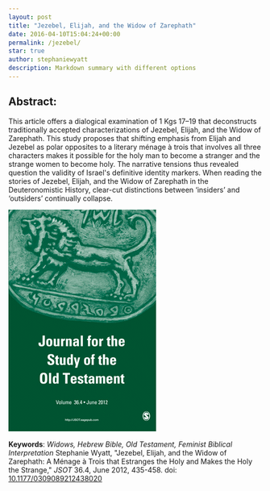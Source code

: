 ```yaml
---
layout: post
title: "Jezebel, Elijah, and the Widow of Zarephath"
date: 2016-04-10T15:04:24+00:00
permalink: /jezebel/
star: true
author: stephaniewyatt
description: Markdown summary with different options
---
```

## Abstract: ##

This article offers a dialogical examination of 1 Kgs 17–19 that deconstructs traditionally accepted characterizations of Jezebel, Elijah, and the Widow of Zarephath. This study proposes that shifting emphasis from Elijah and Jezebel as polar opposites to a literary ménage à trois that involves all three characters makes it possible for the holy man to become a stranger and the strange women to become holy. The narrative tensions thus revealed question the validity of Israel's definitive identity markers. When reading the stories of Jezebel, Elijah, and the Widow of Zarephath in the Deuteronomistic History, clear-cut distinctions between ‘insiders’ and ‘outsiders’ continually collapse.
<!--more-->  

[![Jezebel, Elijah, and the Widow of Zarephath: A Ménage à Trois that Estranges the Holy and Makes the Holy the Strange, JSOT](/assets/images/JSOT_F1.medium.gif)](http://jot.sagepub.com/content/36/4/435.abstract)  



**Keywords**: _Widows, Hebrew Bible, Old Testament, Feminist Biblical Interpretation_ Stephanie Wyatt, "Jezebel, Elijah, and the Widow of Zarephath: A Ménage à Trois that Estranges the Holy and Makes the Holy the Strange," _JSOT_ 36.4, June 2012, 435-458. doi: [10.1177/0309089212438020](http://dx.doi.org/10.1177/0309089212438020) 
